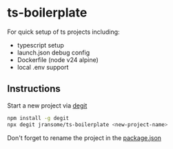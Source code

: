 # ts-boilerplate

For quick setup of ts projects including:
- typescript setup
- launch.json debug config
- Dockerfile (node v24 alpine)
- local .env support

## Instructions

Start a new project via [degit](https://github.com/Rich-Harris/degit)

```bash
npm install -g degit
npx degit jransome/ts-boilerplate <new-project-name>
```

Don't forget to rename the project in the [package.json](/package.json#L2)
